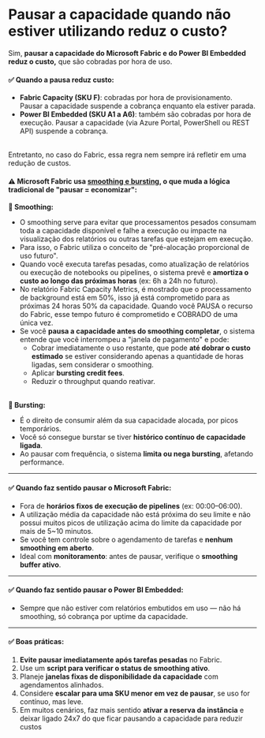 # Pausar a capacidade quando não estiver utilizando reduz o custo?

Sim, **pausar a capacidade do Microsoft Fabric e do Power BI Embedded reduz o custo,** que são cobradas por hora de uso.

#### ✅ Quando a pausa reduz custo:

* **Fabric Capacity (SKU F)**: cobradas por hora de provisionamento. Pausar a capacidade suspende a cobrança enquanto ela estiver parada.
* **Power BI Embedded (SKU A1 a A6)**: também são cobradas por hora de execução. Pausar a capacidade (via Azure Portal, PowerShell ou REST API) suspende a cobrança.

\
Entretanto, no caso do Fabric, essa regra nem sempre irá refletir em uma redução de custos.



#### ⚠️ **Microsoft Fabric usa** [**smoothing e bursting**](https://learn.microsoft.com/en-us/fabric/data-warehouse/compute-capacity-smoothing-throttling), o que muda a lógica tradicional de "pausar = economizar":

**🔹 Smoothing:**

* O smoothing serve para evitar que processamentos pesados consumam toda a capacidade disponível e falhe a execução ou impacte na visualização dos relatórios ou outras tarefas que estejam em execução.
* Para isso, o Fabric utiliza o conceito de "pré-alocação proporcional de uso futuro".
* Quando você executa tarefas pesadas, como atualização de relatórios ou execução de notebooks ou pipelines, o sistema prevê e **amortiza o custo ao longo das próximas horas** (ex: 6h a 24h no futuro).
* No relatório Fabric Capacity Metrics, é mostrado que o processamento de background está em 50%, isso já está comprometido para as próximas 24 horas 50% da capacidade. Quando você PAUSA o recurso do Fabric, esse tempo futuro é comprometido e COBRADO de uma única vez.
* Se você **pausa a capacidade antes do smoothing completar**, o sistema entende que você interrompeu a "janela de pagamento" e pode:
  * Cobrar imediatamente o uso restante, que pode **até dobrar o custo estimado** se estiver considerando apenas a quantidade de horas ligadas, sem considerar o smoothing.
  * Aplicar **bursting credit fees**.
  * Reduzir o throughput quando reativar.

\
**🔹 Bursting:**

* É o direito de consumir além da sua capacidade alocada, por picos temporários.
* Você só consegue burstar se tiver **histórico contínuo de capacidade ligada**.
* Ao pausar com frequência, o sistema **limita ou nega bursting**, afetando performance.

***

#### ✅ Quando faz sentido pausar o **Microsoft Fabric**:

* Fora de **horários fixos de execução de pipelines** (ex: 00:00–06:00).
* A utilização média da capacidade não está próxima do seu limite e não possui muitos picos de utilização acima do limite da capacidade por mais de 5\~10 minutos.
* Se você tem controle sobre o agendamento de tarefas e **nenhum smoothing em aberto**.
* Ideal com **monitoramento**: antes de pausar, verifique o **smoothing buffer ativo**.

***

#### ✅ Quando faz sentido pausar o **Power BI Embedded**:

* Sempre que não estiver com relatórios embutidos em uso — não há smoothing, só cobrança por uptime da capacidade.

***

#### ✅ Boas práticas:

1. **Evite pausar imediatamente após tarefas pesadas** no Fabric.
2. Use um **script para verificar o status de smoothing ativo**.
3. Planeje **janelas fixas de disponibilidade da capacidade** com agendamentos alinhados.
4. Considere **escalar para uma SKU menor em vez de pausar**, se uso for contínuo, mas leve.
5. Em muitos cenários, faz mais sentido **ativar a reserva da instância** e deixar ligado 24x7 do que ficar pausando a capacidade para reduzir custos
